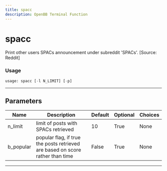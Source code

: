 ```yaml
---
title: spacc
description: OpenBB Terminal Function
---
```


# spacc

Print other users SPACs announcement under subreddit 'SPACs'. [Source: Reddit]

### Usage

```python
usage: spacc [-l N_LIMIT] [-p]
```

---

## Parameters

| Name | Description | Default | Optional | Choices |
| ---- | ----------- | ------- | -------- | ------- |
| n_limit | limit of posts with SPACs retrieved | 10 | True | None |
| b_popular | popular flag, if true the posts retrieved are based on score rather than time | False | True | None |
---


